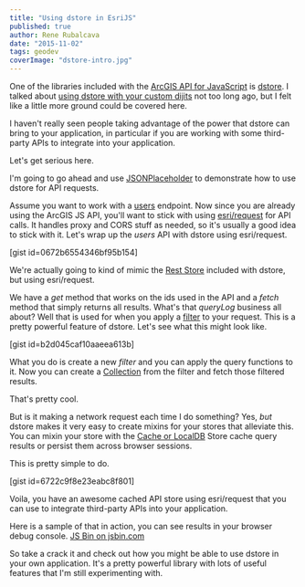 ```yaml
---
title: "Using dstore in EsriJS"
published: true
author: Rene Rubalcava
date: "2015-11-02"
tags: geodev
coverImage: "dstore-intro.jpg"
---
```


One of the libraries included with the [ArcGIS API for JavaScript](https://developers.arcgis.com/javascript/) is [dstore](http://dstorejs.io/). I talked about [using dstore with your custom dijits](http://odoe.net/blog/quick-tip-dstore-with-arcgis-api-for-javascript/) not too long ago, but I felt like a little more ground could be covered here.

I haven't really seen people taking advantage of the power that dstore can bring to your application, in particular if you are working with some third-party APIs to integrate into your application.

Let's get serious here.

I'm going to go ahead and use [JSONPlaceholder](http://jsonplaceholder.typicode.com/) to demonstrate how to use dstore for API requests.

Assume you want to work with a [users](http://jsonplaceholder.typicode.com/users) endpoint. Now since you are already using the ArcGIS JS API, you'll want to stick with using [esri/request](https://developers.arcgis.com/javascript/jsapi/esri.request-amd.html) for API calls. It handles proxy and CORS stuff as needed, so it's usually a good idea to stick with it. Let's wrap up the _users_ API with dstore using esri/request.

[gist id=0672b6554346bf95b154]

We're actually going to kind of mimic the [Rest Store](https://github.com/SitePen/dstore#included-stores) included with dstore, but using esri/request.

We have a _get_ method that works on the ids used in the API and a _fetch_ method that simply returns all results. What's that _queryLog_ business all about? Well that is used for when you apply a [filter](https://github.com/SitePen/dstore/blob/21129125823a29c6c18533e7b5a31432cf6e5c56/docs/Collection.md#filtering) to your request. This is a pretty powerful feature of dstore. Let's see what this might look like.

[gist id=b2d045caf10aaeea613b]

What you do is create a new _filter_ and you can apply the query functions to it. Now you can create a [Collection](https://github.com/SitePen/dstore/blob/21129125823a29c6c18533e7b5a31432cf6e5c56/docs/Collection.md) from the filter and fetch those filtered results.

That's pretty cool.

But is it making a network request each time I do something? Yes, _but_ dstore makes it very easy to create mixins for your stores that alleviate this. You can mixin your store with the [Cache or LocalDB](https://github.com/SitePen/dstore/tree/21129125823a29c6c18533e7b5a31432cf6e5c56#included-stores) Store cache query results or persist them across browser sessions.

This is pretty simple to do.

[gist id=6722c9f8e23eabc8f801]

Voila, you have an awesome cached API store using esri/request that you can use to integrate third-party APIs into your application.

Here is a sample of that in action, you can see results in your browser debug console. [JS Bin on jsbin.com](http://jsbin.com/lozuja/1/embed?js,output)
<script src="http://static.jsbin.com/js/embed.min.js?3.35.3"></script>

So take a crack it and check out how you might be able to use dstore in your own application. It's a pretty powerful library with lots of useful features that I'm still experimenting with.
